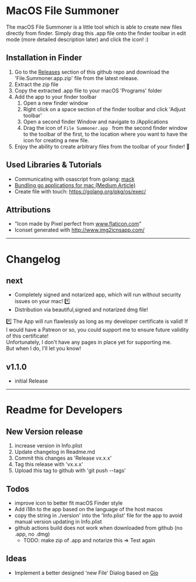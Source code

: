 # MacOS File Summoner

The macOS File Summoner is a little tool which is able to create new files directly from finder. 
Simply drag this .app file onto the finder toolbar in edit mode (more detailed description later) and click the icon! :) 

## Installation in Finder 

1. Go to the [Releases](https://github.com/bjesuiter/macos-file-summoner/releases) section of this github repo 
   and download the 'File.Summoner.app.zip' file from the latest release. 
2. Extract the zip file
3. Copy the extracted .app file to your macOS 'Programs' folder 
4. Add the app to your finder toolbar
    1. Open a new finder window 
    2. Right click on a space section of the finder toolbar and click 'Adjust toolbar'
    3. Open a second finder Window and navigate to /Applications
    4. Drag the icon of `File Summoner.app ` from the second finder window to the toolbar of the first, 
    to the location where you want to have the icon for creating a new file. 
5. Enjoy the ability to create arbitrary files from the toolbar of your finder! 🎉

## Used Libraries & Tutorials

- Communicating with osascript from golang: [mack](https://github.com/andybrewer/mack)
- [Bundling go applications for mac (Medium Article)](https://medium.com/@mattholt/packaging-a-go-application-for-macos-f7084b00f6b5)
- Create file with touch: https://golang.org/pkg/os/exec/

## Attributions
- "Icon made by Pixel perfect from www.flaticon.com"
- Iconset generated with http://www.img2icnsapp.com/

------------------------------------------------

# Changelog 

## next
- Completely signed and notarized app, which will run without security issues on your mac! *️⃣ 
- Distribution via beautiful,signed and notarized dmg file! 

*️⃣ 
The App will run flawlessly as long as my developer certificate is valid!
If I would have a Patreon or so, you could support me to ensure future validity of this certificate!  
Unfortunately, I don't have any pages in place yet for supporting me.  
But when I do, I'll let you know! 


## v1.1.0 
- initial Release 

------------------------------------------------

# Readme for Developers

## New Version release 
1. increase version in Info.plist 
2. Update changelog in Readme.md 
3. Commit this changes as 'Release vx.x.x'
4. Tag this release with 'vx.x.x'
5. Upload this tag to github with 'git push --tags' 

## Todos
- improve icon to better fit macOS Finder style
- Add i18n to the app based on the language of the host macos 
- copy the string in ./version' into the 'Info.plist' file for the app to avoid manual version updating in Info.plist
- github actions build does not work when downloaded from github (no .app, no .dmg) 
    - TODO: make zip of .app and notarize this => Test again

## Ideas 
- Implement a better designed 'new File' Dialog based on [Gio](https://gioui.org/)